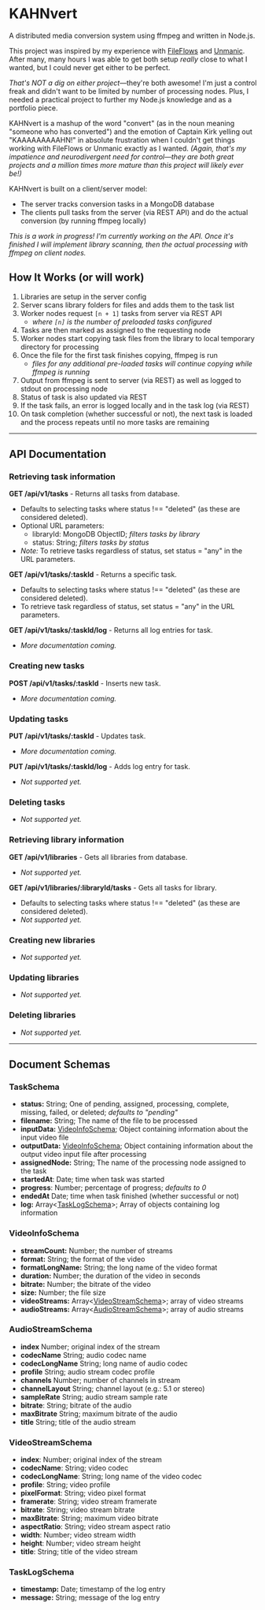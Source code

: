 # KAHNvert

A distributed media conversion system using ffmpeg and written in Node.js.

This project was inspired by my experience with [FileFlows](https://github.com/revenz/FileFlows) and [Unmanic](https://github.com/Unmanic/unmanic). After many, many hours I was able to get both setup _really_ close to what I wanted, but I could never get either to be perfect.

_That's NOT a dig on either project_—they're both awesome! I'm just a control freak and didn't want to be limited by number of processing nodes. Plus, I needed a practical project to further my Node.js knowledge and as a portfolio piece.

KAHNvert is a mashup of the word "convert" (as in the noun meaning "someone who has converted") and the emotion of Captain Kirk yelling out "KAAAAAAAAAHN!" in absolute frustration when I couldn't get things working with FileFlows or Unmanic exactly as I wanted. _(Again, that's my impatience and neurodivergent need for control—they are both great projects and a million times more mature than this project will likely ever be!)_

KAHNvert is built on a client/server model:

- The server tracks conversion tasks in a MongoDB database
- The clients pull tasks from the server (via REST API) and do the actual conversion (by running ffmpeg locally)

_This is a work in progress! I'm currently working on the API. Once it's finished I will implement library scanning, then the actual processing with ffmpeg on client nodes._

## How It Works (or will work)

1. Libraries are setup in the server config
2. Server scans library folders for files and adds them to the task list
3. Worker nodes request `[n + 1]` tasks from server via REST API
   - _where `[n]` is the number of preloaded tasks configured_
4. Tasks are then marked as assigned to the requesting node
5. Worker nodes start copying task files from the library to local temporary directory for processing
6. Once the file for the first task finishes copying, ffmpeg is run
   - _files for any additional pre-loaded tasks will continue copying while ffmpeg is running_
7. Output from ffmpeg is sent to server (via REST) as well as logged to stdout on processing node
8. Status of task is also updated via REST
9. If the task fails, an error is logged locally and in the task log (via REST)
10. On task completion (whether successful or not), the next task is loaded and the process repeats until no more tasks are remaining

---

## API Documentation

### Retrieving task information

**GET /api/v1/tasks** - Returns all tasks from database.

- Defaults to selecting tasks where status !== "deleted" (as these are considered deleted).
- Optional URL parameters:
  - libraryId: MongoDB ObjectID; _filters tasks by library_
  - status: String; _filters tasks by status_
- _Note:_ To retrieve tasks regardless of status, set status = "any" in the URL parameters.

**GET /api/v1/tasks/:taskId** - Returns a specific task.

- Defaults to selecting tasks where status !== "deleted" (as these are considered deleted).
- To retrieve task regardless of status, set status = "any" in the URL parameters.

**GET /api/v1/tasks/:taskId/log** - Returns all log entries for task.

- _More documentation coming._

### Creating new tasks

**POST /api/v1/tasks/:taskId** - Inserts new task.

- _More documentation coming._

### Updating tasks

**PUT /api/v1/tasks/:taskId** - Updates task.

- _More documentation coming._

**PUT /api/v1/tasks/:taskId/log** - Adds log entry for task.

- _Not supported yet._

### Deleting tasks

- _Not supported yet._

### Retrieving library information

**GET /api/v1/libraries** - Gets all libraries from database.

- _Not supported yet._

**GET /api/v1/libraries/:libraryId/tasks** - Gets all tasks for library.

- Defaults to selecting tasks where status !== "deleted" (as these are considered deleted).
- _Not supported yet._

### Creating new libraries

- _Not supported yet._

### Updating libraries

- _Not supported yet._

### Deleting libraries

- _Not supported yet._



---

## Document Schemas

### TaskSchema

- **status:** String; One of pending, assigned, processing, complete, missing, failed, or deleted; _defaults to "pending"_
- **filename:** String; The name of the file to be processed
- **inputData:** [VideoInfoSchema](#videoinfoschema); Object containing information about the input video file
- **outputData:** [VideoInfoSchema](#videoinfoschema); Object containing information about the output video input file after processing
- **assignedNode:** String; The name of the processing node assigned to the task
- **startedAt**: Date; time when task was started
- **progress**: Number; percentage of progress; _defaults to 0_
- **endedAt** Date; time when task finished (whether successful or not)
- **log:** Array<[TaskLogSchema](#tasklogschema)>; Array of objects containing log information

### VideoInfoSchema

- **streamCount:** Number; the number of streams
- **format:** String; the format of the video
- **formatLongName:** String; the long name of the video format
- **duration:** Number; the duration of the video in seconds
- **bitrate:** Number; the bitrate of the video
- **size:** Number; the file size
- **videoStreams:** Array<[VideoStreamSchema](#videostreamschema)>; array of video streams
- **audioStreams:** Array<[AudioStreamSchema](#audiostreamschema)>; array of audio streams

### AudioStreamSchema

- **index** Number; original index of the stream
- **codecName** String; audio codec name
- **codecLongName** String; long name of audio codec
- **profile** String; audio stream codec profile
- **channels** Number; number of channels in stream
- **channelLayout** String; channel layout (e.g.: 5.1 or stereo)
- **sampleRate** String; audio stream sample rate
- **bitrate**: String; bitrate of the audio
- **maxBitrate** String; maximum bitrate of the audio
- **title** String; title of the audio stream

### VideoStreamSchema

- **index**: Number; original index of the stream
- **codecName**: String; video codec
- **codecLongName**: String; long name of the video codec
- **profile**: String; video profile
- **pixelFormat**: String; video pixel format
- **framerate**: String; video stream framerate
- **bitrate**: String; video stream bitrate
- **maxBitrate**: String; maximum video bitrate
- **aspectRatio**: String; video stream aspect ratio
- **width**: Number; video stream width
- **height**: Number; video stream height
- **title**: String; title of the video stream

### TaskLogSchema

- **timestamp:** Date; timestamp of the log entry
- **message:** String; message of the log entry
